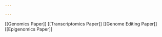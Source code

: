```yaml
---

---
```

[[Genomics Paper]]
[[Transcriptomics Paper]]
[[Genome Editing Paper]]
[[Epigenomics Paper]]


